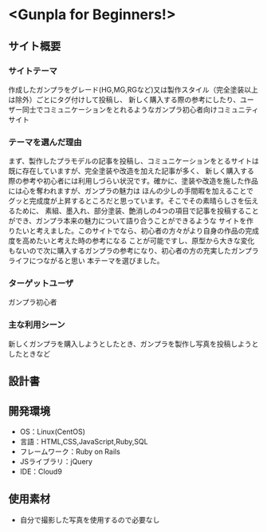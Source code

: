 # <Gunpla for Beginners!>

## サイト概要
### サイトテーマ
作成したガンプラをグレード(HG,MG,RGなど)又は製作スタイル（完全塗装以上は除外）ごとにタグ付けして投稿し、
新しく購入する際の参考にしたり、ユーザー同士でコミュニケーションをとれるようなガンプラ初心者向けコミュニティサイト

### テーマを選んだ理由
まず、製作したプラモデルの記事を投稿し、コミュニケーションをとるサイトは既に存在していますが、完全塗装や改造を加えた記事が多く、
新しく購入する際の参考や初心者には利用しづらい状況です。確かに、塗装や改造を施した作品には心を奪われますが、ガンプラの魅力は
ほんの少しの手間暇を加えることでグッと完成度が上昇するところだと思っています。そこでその素晴らしさを伝えるために、
素組、墨入れ、部分塗装、艶消しの4つの項目で記事を投稿することができ、ガンプラ本来の魅力について語り合うことができるような
サイトを作りたいと考えました。このサイトでなら、初心者の方々がより自身の作品の完成度を高めたいと考えた時の参考になる
ことが可能ですし、原型から大きな変化もないので次に購入するガンプラの参考になり、初心者の方の充実したガンプラライフにつながると思い
本テーマを選びました。

### ターゲットユーザ
ガンプラ初心者

### 主な利用シーン
新しくガンプラを購入しようとしたとき、ガンプラを製作し写真を投稿しようとしたときなど

## 設計書


## 開発環境
- OS：Linux(CentOS)
- 言語：HTML,CSS,JavaScript,Ruby,SQL
- フレームワーク：Ruby on Rails
- JSライブラリ：jQuery
- IDE：Cloud9

## 使用素材
- 自分で撮影した写真を使用するので必要なし